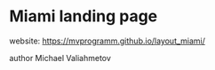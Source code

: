 # Miami landing page

website: https://mvprogramm.github.io/layout_miami/

author Michael Valiahmetov

